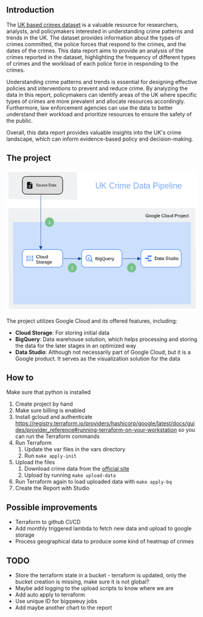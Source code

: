 ## Introduction

The [UK based crimes dataset](https://data.police.uk/) is a valuable resource for researchers, analysts, and policymakers interested in understanding crime patterns and trends in the UK. The dataset provides information about the types of crimes committed, the police forces that respond to the crimes, and the dates of the crimes. This data report aims to provide an analysis of the crimes reported in the dataset, highlighting the frequency of different types of crimes and the workload of each police force in responding to the crimes.

Understanding crime patterns and trends is essential for designing effective policies and interventions to prevent and reduce crime. By analyzing the data in this report, policymakers can identify areas of the UK where specific types of crimes are more prevalent and allocate resources accordingly. Furthermore, law enforcement agencies can use the data to better understand their workload and prioritize resources to ensure the safety of the public.

Overall, this data report provides valuable insights into the UK's crime landscape, which can inform evidence-based policy and decision-making.

## The project


![alt text](architecture.png "Architecture")

The project utilizes Google Cloud and its offered features, including:

- **Cloud Storage**: For storing initial data
- **BigQuery**: Data warehouse solution, which helps processing and storing the data for the later stages in an optimized way
- **Data Studio**: Although not necessarily part of Google Cloud, but it is a Google product. It serves as the visualization solution for the data

## How to


Make sure that python is installed

1. Create project by hand
2. Make sure billing is enabled
3. Install gcloud and
   authenticate https://registry.terraform.io/providers/hashicorp/google/latest/docs/guides/provider_reference#running-terraform-on-your-workstation
   so you can run the Terraform commands
4. Run Terraform
    1. Update the var files in the vars directory
    2. Run `make apply-init`
5. Upload the files
    1. Download crime data from the [official site](https://data.police.uk/data/)
    2. Upload by running `make upload-data`
6. Run Terraform again to load uploaded data with `make apply-bq`
8. Create the Report with Studio

## Possible improvements

- Terraform to github CI/CD
- Add monthly triggered lambda to fetch new data and upload to google storage
- Process geographical data to produce some kind of heatmap of crimes

## TODO

- Store the terraform state in a bucket - terraform is updated, only the bucket creation is missing, make sure it is not global?
- Maybe add logging to the upload scripts to know where we are
- Add auto apply to terraform
- Use unique ID for bigqweuy jobs
- Add maybe another chart to the report
